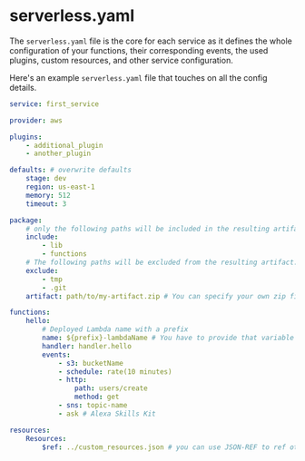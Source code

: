 # serverless.yaml

The `serverless.yaml` file is the core for each service as it defines the whole configuration of your functions, their
corresponding events, the used plugins, custom resources, and other service configuration.

Here's an example `serverless.yaml` file that touches on all the config details.

```yaml
service: first_service

provider: aws

plugins:
    - additional_plugin
    - another_plugin

defaults: # overwrite defaults
    stage: dev
    region: us-east-1
    memory: 512
    timeout: 3

package:
    # only the following paths will be included in the resulting artifact which will be uploaded. Without specific include everything in the current folder will be included
    include:
        - lib
        - functions
    # The following paths will be excluded from the resulting artifact. If both include and exclude are defined we first apply the include, then the exclude so files are guaranteed to be excluded
    exclude:
        - tmp
        - .git
    artifact: path/to/my-artifact.zip # You can specify your own zip file for your service. Serverless won't zip your service if this is set

functions:
    hello:
        # Deployed Lambda name with a prefix
        name: ${prefix}-lambdaName # You have to provide that variable in serverless.env.yaml
        handler: handler.hello
        events:
            - s3: bucketName
            - schedule: rate(10 minutes)
            - http:
                path: users/create
                method: get
            - sns: topic-name
            - ask # Alexa Skills Kit

resources:
    Resources:
        $ref: ../custom_resources.json # you can use JSON-REF to ref other JSON files
```
